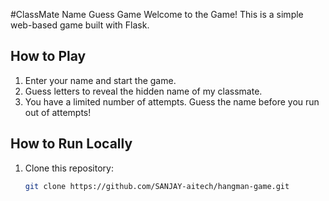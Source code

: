 #ClassMate Name Guess Game
Welcome to the Game! This is a simple web-based game built with Flask.

## How to Play
1. Enter your name and start the game.
2. Guess letters to reveal the hidden name of my classmate.
3. You have a limited number of attempts. Guess the name before you run out of attempts!


## How to Run Locally
1. Clone this repository:
   ```bash
   git clone https://github.com/SANJAY-aitech/hangman-game.git
